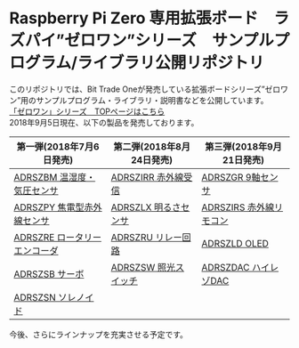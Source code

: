 # Raspberry Pi Zero 専用拡張ボード　ラズパイ”ゼロワン”シリーズ　サンプルプログラム/ライブラリ公開リポジトリ

このリポジトリでは、Bit Trade Oneが発売している拡張ボードシリーズ”ゼロワン”用のサンプルプログラム・ライブラリ・説明書などを公開しています。  
[「ゼロワン」シリーズ　TOPページはこちら](http://bit-trade-one.co.jp/product/module/zeroone01top/)  
2018年9月5日現在、以下の製品を発売しております。

|第一弾(2018年7月6日発売)|第二弾(2018年8月24日発売)|第三弾(2018年9月21日発売)|
|-|-|-|
|[ADRSZBM 温湿度・気圧センサ](http://bit-trade-one.co.jp/product/module/adrszbm)|[ADRSZIRR 赤外線受信](http://bit-trade-one.co.jp/product/module/adrszirr)|[ADRSZGR 9軸センサ](http://bit-trade-one.co.jp/adrszgr)|
|[ADRSZPY 焦電型赤外線センサ](http://bit-trade-one.co.jp/product/module/adrszpy)|[ADRSZLX 明るさセンサ](http://bit-trade-one.co.jp/product/module/adrszlx)|[ADRSZIRS 赤外線リモコン](http://bit-trade-one.co.jp/adrszirs)|
|[ADRSZRE ロータリーエンコーダ](http://bit-trade-one.co.jp/product/module/adrszre)|[ADRSZRU リレー回路](http://bit-trade-one.co.jp/product/module/adrszru)|[ADRSZLD OLED](http://bit-trade-one.co.jp/adrszld)|
|[ADRSZSB サーボ](http://bit-trade-one.co.jp/product/module/adrszsb)|[ADRSZSW 照光スイッチ](http://bit-trade-one.co.jp/product/module/adrszsw)|[ADRSZDAC ハイレゾDAC](http://bit-trade-one.co.jp/adrszdac)|
|[ADRSZSN ソレノイド](http://bit-trade-one.co.jp/product/module/adrszsn)| | |

今後、さらにラインナップを充実させる予定です。
